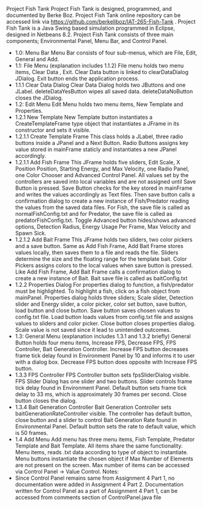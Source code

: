 Project Fish Tank
Project Fish Tank is designed, programmed, and documented by Berke Boz. Project Fish Tank online repository can be accessed link via https://github.com/berkeliboz/IAT-265-Fish-Tank .
Project Fish Tank is a Java Swing based simulation programmed in Eclipse, designed in Netbeans 8.2. Project Fish Tank consists of three main components; Environmental Panel, Menu Bar, and Control Panel.
- 1.0: Menu Bar
Menu Bar consists of four sub-menus, which are File, Edit, General and Add.
- 1.1: File Menu (explanation includes 1.1.2)
File menu holds two menu items, Clear Data , Exit. Clear Data button is linked to clearDataDialog JDialog. Exit button ends the application process.
- 1.1.1 Clear Data Dialog
Clear Data Dialog holds two JButtons and one JLabel. deleteDataYesButton wipes all saved data. deleteDataNoButton closes the JDialog.
- 1.2: Edit Menu
Edit Menu holds two menu items, New Template and Properties.
- 1.2.1 New Template
New Template button instantiates a CreateTemplateFrame type object that instantiates a JFrame in its constructor and sets it visible.
- 1.2.1.1 Create Template Frame
This class holds a JLabel, three radio buttons inside a JPanel and a Next Button. Radio Buttons assigns key value stored in mainFrame staticly and instantiates a new JPanel accordingly.
- 1.2.1.1 Add Fish Frame
This JFrame holds five sliders, Edit Scale, X Position Position, Starting Energy, and Max Velocity, one Radio Panel, one Color Chooser and Advanced Control Panel. All values set by the controllers are saved into local variables and are not assigned until Save Button is pressed. Save Button checks for the key stored in mainFrame and writes the values accordingly as Text files. Then save button calls a confirmation dialog to create a new instance of Fish/Predator reading the values from the saved data files. For Fish, the save file is called as normalFishConfig.txt and for Predator, the save file is called as predatorFishConfig.txt. Toggle Advanced button hides/shows advanced options, Detection Radius, Energy Usage Per Frame, Max Velocity and Spawn Sick.
- 1.2.1.2 Add Bait Frame
This JFrame holds two sliders, two color pickers and a save button. Same as Add Fish Frame, Add Bait Frame stores values locally, then saves them to a file and reads the file. Sliders determine the size and the floating range for the template bait. Color Pickers assigns colors to the local values when save button is pressed. Like Add Fish Frame, Add Bait Frame calls a confirmation dialog to create a new instance of Bait. Bait save file is called as baitConfig.txt
- 1.2.2 Properties Dialog
For properties dialog to function, a fish/predator must be highlighted. To highlight a fish, click on a fish object from mainPanel. Properties dialog holds three sliders; Scale slider, Detection slider and Energy slider, a color picker, color set button, save button, load button and close button. Save button saves chosen values to config.txt file. Load button loads values from config.txt file and assigns values to sliders and color picker. Close button closes properties dialog. Scale value is not saved since it lead to unintended outcomes.
- 1.3: General Menu (explanation includes 1.3.1 and 1.3.2 briefly)
General Button holds four menu items, Increase FPS, Decrease FPS, FPS Controller, Bait Generation Controller. Increase FPS button decreases frame tick delay found in Environment Panel by 10 and informs it to user with a dialog box. Decrease FPS button does opposite with Increase FPS button.
- 1.3.3 FPS Controller
FPS Controller button sets fpsSliderDialog visible. FPS Slider Dialog has one slider and two buttons. Slider controls frame tick delay found in Environment Panel. Default button sets frame tick delay to 33 ms, which is approximately 30 frames per second. Close button closes the dialog.
- 1.3.4 Bait Generation Controller
Bait Generation Controller sets baitGenerationRateController visible. The controller has default button, close button and a slider to control Bait Generation Rate found in Environmental Panel. Default button sets the rate to default value, which is 50 frames.
- 1.4 Add Menu
Add menu has three menu items, Fish Template, Predator Template and Bait Template. All items share the same functionality. Menu items, reads .txt data according to type of object to instantiate. Menu buttons instantiate the chosen object if Max Number of Elements are not present on the screen. Max number of items can be accessed via Control Panel -> Value Control.
Notes:
- Since Control Panel remains same from Assignment 4 Part 1, no documentation were added in Assignment 4 Part 2. Documentation written for Control Panel as a part of Assignment 4 Part 1, can be accessed from comments section of ControlPanel.java file
